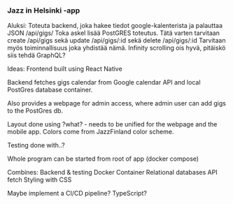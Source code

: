 ### Jazz in Helsinki -app

Aluksi:
Toteuta backend, joka hakee tiedot google-kalenterista ja palauttaa JSON /api/gigs/
Toka askel lisää PostGRES toteutus. Tätä varten tarvitaan create /api/gigs sekä update /api/gigs/:id sekä delete /api/gigs/:id
Tarvitaan myös toiminnallisuus joka yhdistää nämä. Infinity scrolling ois hyvä, pitäiskö siis tehdä GraphQL?

Ideas:
Frontend built using React Native

Backend fetches gigs calendar from Google calendar API and local PostGres database container.

Also provides a webpage for admin access, where admin user can add gigs to the PostGres db.

Layout done using ?what? - needs to be unified for the webpage and the mobile app.
Colors come from JazzFinland color scheme.

Testing done with..?

Whole program can be started from root of app (docker compose)

Combines:
Backend & testing
Docker Container
Relational databases
API fetch
Styling with CSS

Maybe implement a CI/CD pipeline?
TypeScript?
